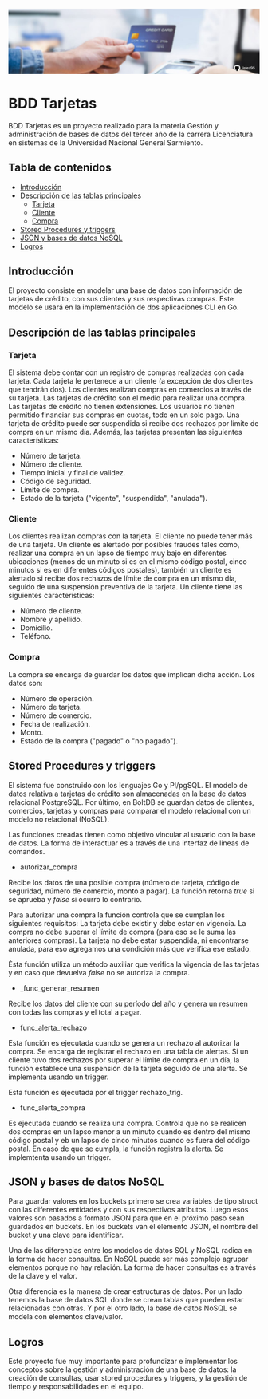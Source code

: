 ![Header](Imagenes-readme/header-tarjetas.jpg)

# BDD Tarjetas

BDD Tarjetas es un proyecto realizado para la materia Gestión y administración de bases de datos del tercer año de la carrera Licenciatura en sistemas de la Universidad Nacional General Sarmiento.

## Tabla de contenidos

- [Introducción](#introducción)
- [Descripción de las tablas principales](#descripción-de-las-tablas-principales)
  - [Tarjeta](#tarjeta)
  - [Cliente](#cliente)
  - [Compra](#compra) 
- [Stored Procedures y triggers](#stored-procedures-y-triggers)
- [JSON y bases de datos NoSQL](#json-y-bases-de-datos-nosql)
- [Logros](#logros)


## Introducción

El proyecto consiste en modelar una base de datos con información de tarjetas de crédito, con sus clientes y sus respectivas compras. Este modelo se usará en la implementación de dos aplicaciones CLI en Go.

## Descripción de las tablas principales

### Tarjeta

El sistema debe contar con un registro de compras realizadas con cada tarjeta. Cada tarjeta le pertenece a un cliente (a excepción de dos clientes que tendrán dos). Los clientes realizan compras en comercios a través de su tarjeta. Las tarjetas de crédito son el medio para realizar una compra. Las tarjetas de crédito no tienen extensiones. Los usuarios no tienen permitido financiar sus compras en cuotas, todo en un solo pago. Una tarjeta de crédito puede ser suspendida si recibe dos rechazos por límite de compra en un mismo día. Además, las tarjetas presentan las siguientes características:

- Número de tarjeta.
- Número de cliente.
- Tiempo inicial y final de validez.
- Código de seguridad.
- Límite de compra.
- Estado de la tarjeta ("vigente", "suspendida", "anulada").

### Cliente

Los clientes realizan compras con la tarjeta. El cliente no puede tener más de una tarjeta. Un cliente es alertado por posibles fraudes tales como, realizar una compra en un lapso de tiempo muy bajo en diferentes ubicaciones (menos de un minuto si es en el mismo código postal, cinco minutos si es en diferentes códigos postales), también un cliente es alertado si recibe dos rechazos de límite de compra en un mismo día, seguido de una suspensión preventiva de la tarjeta. Un cliente tiene las siguientes características:

- Número de cliente.
- Nombre y apellido.
- Domicilio.
- Teléfono.

### Compra

La compra se encarga de guardar los datos que implican dicha acción. Los datos son:

- Número de operación.
- Número de tarjeta.
- Número de comercio.
- Fecha de realización.
- Monto.
- Estado de la compra ("pagado" o "no pagado").

## Stored Procedures y triggers

El sistema fue construido con los lenguajes Go y Pl/pgSQL. El modelo de datos relativa a tarjetas de crédito son almacenadas en la base de datos relacional PostgreSQL. Por último, en BoltDB se guardan datos de clientes, comercios, tarjetas y compras para comparar el modelo relacional con un modelo no relacional (NoSQL).

Las funciones creadas tienen como objetivo vincular al usuario con la base de datos. La forma de interactuar es a través de una interfaz de líneas de comandos.

- autorizar_compra

Recibe los datos de una posible compra (número de tarjeta, código de seguridad, número de comercio, monto a pagar). La función retorna <i>true</i> si se aprueba y <i>false</i> si ocurro lo contrario.

Para autorizar una compra la función controla que se cumplan los siguientes requisitos: La tarjeta debe existir y debe estar en vigencia. La compra no debe superar el límite de compra (para eso se le suma las anteriores compras). La tarjeta no debe estar suspendida, ni encontrarse anulada, para eso agregamos una condición más que verifica ese estado.

Ésta función utiliza un método auxiliar que verifica la vigencia de las tarjetas y en caso que devuelva <i>false</i> no se autoriza la compra.

- _func_generar_resumen

Recibe los datos del cliente con su período del año y genera un resumen con todas las compras y el total a pagar.

- func_alerta_rechazo

Esta función es ejecutada cuando se genera un rechazo al autorizar la compra. Se encarga de registrar el rechazo en una tabla de alertas. Si un cliente tuvo dos rechazos por superar el límite de compra en un día, la función establece una suspensión de la tarjeta seguido de una alerta. Se implementa usando un trigger.

Esta función es ejecutada por el trigger rechazo_trig.

- func_alerta_compra

Es ejecutada cuando se realiza una compra. Controla que no se realicen dos compras en un lapso menor a un minuto cuando es dentro del mismo código postal y eb un lapso de cinco minutos cuando es fuera del código postal. En caso de que se cumpla, la función registra la alerta. Se implemtenta usando un trigger.

## JSON y bases de datos NoSQL

Para guardar valores en los buckets primero se crea variables de tipo struct con las diferentes entidades y con sus respectivos atributos. Luego esos valores son pasados a formato JSON para que en el próximo paso sean guardados en buckets. En los buckets van el elemento JSON, el nombre del bucket y una clave para identificar.

Una de las diferencias entre los modelos de datos SQL y NoSQL radica en la forma de hacer consultas. En NoSQL puede ser más complejo agrupar elementos porque no hay relación. La forma de hacer consultas es a través de la clave y el valor.

Otra diferencia es la manera de crear estructuras de datos. Por un lado tenemos la base de datos SQL donde se crean tablas que pueden estar relacionadas con otras. Y por el otro lado, la base de datos NoSQL se modela con elementos clave/valor.

## Logros

Este proyecto fue muy importante para profundizar e implementar los conceptos sobre la gestión y administración de una base de datos: la creación de consultas, usar stored procedures y triggers, y la gestión de tiempo y responsabilidades en el equipo.
